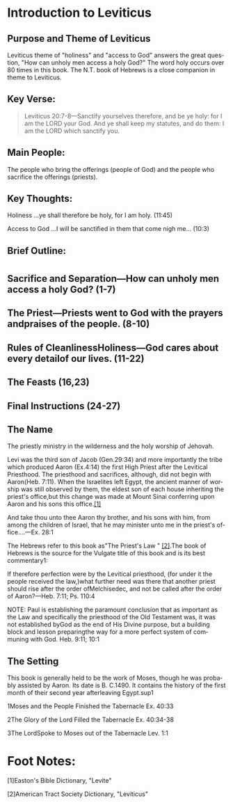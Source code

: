<h1><span lang='en'>Introduction to Leviticus </span></h1>
<h2><span lang='en'>Purpose and Theme of Leviticus </span></h2>
<p><span lang='en'>Leviticus theme of &quot;holiness&quot; and &quot;access to God&quot; answers the great question&#44; &quot;How can unholy men access a holy God?&quot; The word holy occurs over 80 times in this book. The N.T. book of Hebrews is a close companion in theme to Leviticus. </span></p>

<h2><span lang='en'>Key Verse: </span></h2>
<blockquote><span lang='en'>Leviticus 20:7-8&mdash;Sanctify yourselves therefore&#44; and be ye holy: for I am the LORD your God. And ye shall keep my statutes&#44; and do them: I am the LORD which sanctify you. </span></blockquote>
<h2><span lang='en'>Main People: </span></h2>
<p><span lang='en'>The people who bring the offerings (people of God) and the people who sacrifice the offerings (priests). </span></p>

<h2><span lang='en'>Key Thoughts: </span></h2>
<p><span lang='en'>Holiness &hellip;ye shall therefore be holy&#44; for I am holy. (11:45) </span></p>
<p><span lang='en'>Access to God &hellip;I will be sanctified in them that come nigh me&hellip; (10:3) </span></p>
<h2><span lang='en'>Brief Outline: </span></h2>

<div class='emb-outline'><h1></h1>
	<h2><span lang='en'>Sacrifice and Separation&mdash;How can unholy men access a holy God? (1-7) </span></h2>
	<h2><span lang='en'>The Priest&mdash;Priests went to God with the prayers andpraises of the people. (8-10) </span></h2>
	<h2><span lang='en'>Rules of CleanlinessHoliness&mdash;God cares about every detailof our lives. (11-22) </span></h2>
	<h2><span lang='en'>The Feasts (16&#44;23) </span></h2>
	<h2><span lang='en'>Final Instructions (24-27) </span></h2>
</div>

<h2><span lang='en'>The Name </span></h2>
	<p><span lang='en'>The priestly ministry in the wilderness and the holy worship of Jehovah. </span></p>
<p><span lang='en'>Levi was the third son of Jacob (Gen.29:34) and more importantly the tribe which produced Aaron (Ex.4:14) the first High Priest after the Levitical Priesthood. The priesthood and sacrifices&#44; although&#44; did not begin with Aaron(Heb. 7:11). When the Israelites left Egypt&#44; the ancient manner of worship was still observed by them&#44; the eldest son of each house inheriting the priest's office&#44;but this change was made at Mount Sinai conferring upon Aaron and his sons this office.<a href='#footnotes'>[1]</a></span></p>
<p><span lang='en'>And take thou unto thee Aaron thy brother&#44; and his sons with him&#44; from among the children of Israel&#44; that he may minister unto me in the priest's office&hellip;.&mdash;Ex. 28:1 </span></p>
<p><span lang='en'>The Hebrews refer to this book as&quot;The Priest&apos;s Law &quot; <a href='#footnotes'>[2]</a>.The book of Hebrews is the source for the Vulgate title of this book and is its best commentary1: </span></p>
<p><span lang='en'>If therefore perfection were by the Levitical priesthood&#44; (for under it the people received the law&#44;)what further need was there that another priest should rise after the order ofMelchisedec&#44; and not be called after the order of Aaron?&mdash;Heb. 7:11; Ps. 110:4 </span></p>
<p><span lang='en'>NOTE: Paul is establishing the paramount conclusion that as important as the Law and specifically the priesthood of the Old Testament was&#44; it was not established byGod as the end of His Divine purpose&#44; but a building block and lesson preparingthe way for a more perfect system of communing with God. Heb. 9:11; 10:1 </span></p>

<h2><span lang='en'>The Setting </span></h2>
<p><span lang='en'>This book is generally held to be the work of Moses&#44; though he was probably assisted by Aaron. Its date is B. C.1490. It contains the history of the first month of their second year afterleaving Egypt.sup1 </span></p>
<p><span lang='en'>1Moses and the People Finished the Tabernacle Ex. 40:33 </span></p>
<p><span lang='en'>2The Glory of the Lord Filled the Tabernacle Ex. 40:34-38 </span></p>
<p><span lang='en'>3The LordSpoke to Moses out of the Tabernacle Lev. 1:1 </span></p>

<div id='footnotes'>
<h1><span lang='en'>Foot Notes:</span></h1>
<p><span lang='en'>[1]Easton&apos;s Bible Dictionary&#44; &quot;Levite&quot; </span></p>
<p><span lang='en'>[2]American Tract Society Dictionary&#44; &quot;Leviticus&quot; </span></p>
</div>
